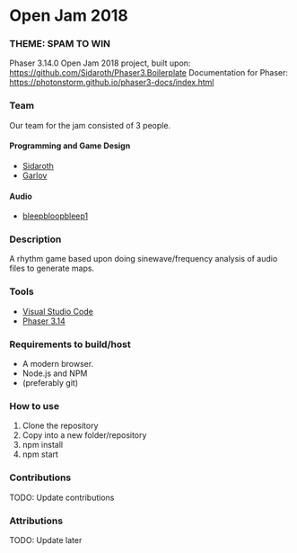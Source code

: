 # Open Jam 2018
### THEME: SPAM TO WIN

Phaser 3.14.0 Open Jam 2018 project, built upon: https://github.com/Sidaroth/Phaser3.Boilerplate
Documentation for Phaser: https://photonstorm.github.io/phaser3-docs/index.html

### Team
Our team for the jam consisted of 3 people.

#### Programming and Game Design
 - [Sidaroth](https://github.com/sidaroth)
 - [Garlov](https://github.com/garlov)

#### Audio
- [bleepbloopbleep1](https://github.com/bleepbloopbleep1)

### Description
A rhythm game based upon doing sinewave/frequency analysis of audio files to generate maps.

### Tools
-   [Visual Studio Code](https://github.com/Microsoft/vscode)
-   [Phaser 3.14](https://github.com/photonstorm/phaser)

### Requirements to build/host
-   A modern browser.
-   Node.js and NPM
-   (preferably git)

### How to use
1. Clone the repository
2. Copy into a new folder/repository
3. npm install
4. npm start

### Contributions
TODO: Update contributions

### Attributions
TODO: Update later
